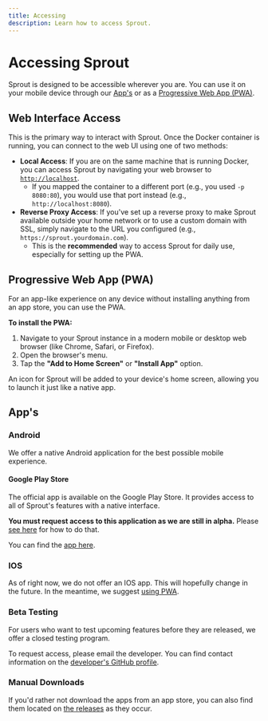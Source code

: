 ```yaml
---
title: Accessing
description: Learn how to access Sprout.
---
```


# Accessing Sprout

Sprout is designed to be accessible wherever you are. You can use it on your mobile device through our [App's](#apps) or as a [Progressive Web App (PWA)](https://developer.mozilla.org/en-US/docs/Web/Progressive_web_apps).

## Web Interface Access

This is the primary way to interact with Sprout. Once the Docker container is running, you can connect to the web UI using one of two methods:

-   **Local Access**: If you are on the same machine that is running Docker, you can access Sprout by navigating your web browser to [`http://localhost`](http://localhost).
    -   If you mapped the container to a different port (e.g., you used `-p 8080:80`), you would use that port instead (e.g., `http://localhost:8080`).
-   **Reverse Proxy Access**: If you've set up a reverse proxy to make Sprout available outside your home network or to use a custom domain with SSL, simply navigate to the URL you configured (e.g., `https://sprout.yourdomain.com`).
    -   This is the **recommended** way to access Sprout for daily use, especially for setting up the PWA.

## Progressive Web App (PWA)

For an app-like experience on any device without installing anything from an app store, you can use the PWA.

**To install the PWA:**

1. Navigate to your Sprout instance in a modern mobile or desktop web browser (like Chrome, Safari, or Firefox).
2. Open the browser's menu.
3. Tap the **"Add to Home Screen"** or **"Install App"** option.

An icon for Sprout will be added to your device's home screen, allowing you to launch it just like a native app.

## App's

### Android

We offer a native Android application for the best possible mobile experience.

#### Google Play Store

The official app is available on the Google Play Store. It provides access to all of Sprout's features with a native interface.

**You must request access to this application as we are still in alpha.** Please [see here](#beta-testing) for how to do that.

You can find the [app here](https://play.google.com/store/apps/details?id=net.croudebush.sprout&pcampaignid=web_share).

### IOS

As of right now, we do not offer an IOS app. This will hopefully change in the future. In the meantime, we suggest [using PWA](#progressive-web-app-pwa).

### Beta Testing

For users who want to test upcoming features before they are released, we offer a closed testing program.

To request access, please email the developer. You can find contact information on the [developer's GitHub profile](https://github.com/cameronroudebush).

### Manual Downloads

If you'd rather not download the apps from an app store, you can also find them located on [the releases](https://github.com/cameronroudebush/sprout/releases) as they occur.

